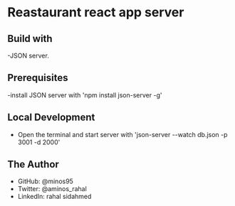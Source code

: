 # Reastaurant react app server
## Build with
-JSON server.
## Prerequisites
-install JSON server with 'npm install json-server -g'
## Local Development
- Open the terminal and start server with 'json-server --watch db.json -p 3001 -d 2000'

## The Author
- GitHub: @minos95
- Twitter: @aminos_rahal
- LinkedIn: rahal sidahmed
